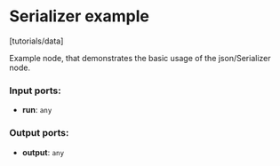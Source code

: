 # Serializer example

[tutorials/data]

Example node, that demonstrates the basic usage of the json/Serializer node.

### Input ports:

* __run__: `any`


### Output ports:

* __output__: `any`


